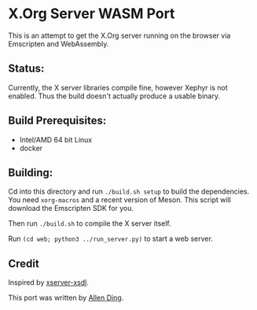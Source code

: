 # X.Org Server WASM Port

This is an attempt to get the X.Org server running on the browser via Emscripten and WebAssembly. 

## Status:
Currently, the X server libraries compile fine, however Xephyr is not enabled. Thus the build doesn't actually produce a usable binary.

## Build Prerequisites:
- Intel/AMD 64 bit Linux
- docker

## Building:
Cd into this directory and run `./build.sh setup` to build the dependencies. You need `xorg-macros` and a recent version of Meson. This script will download the Emscripten SDK for you.

Then run `./build.sh` to compile the X server itself.

Run `(cd web; python3 ../run_server.py)` to start a web server.

## Credit
Inspired by [xserver-xsdl](https://github.com/pelya/xserver-xsdl).

This port was written by [Allen Ding](https://github.com/ading2210/).
